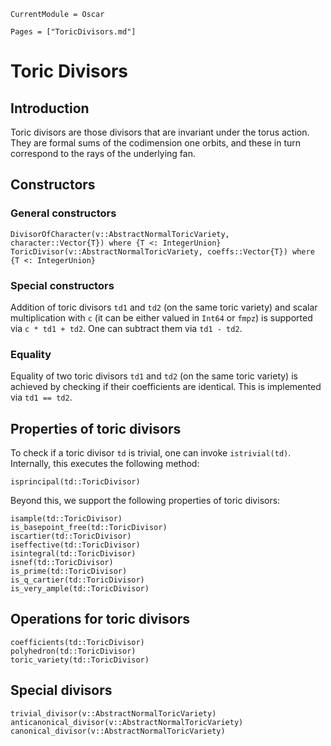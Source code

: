 ```@meta
CurrentModule = Oscar
```

```@contents
Pages = ["ToricDivisors.md"]
```


# Toric Divisors

## Introduction

Toric divisors are those divisors that are invariant under the torus action.
They are formal sums of the codimension one orbits, and these in turn
correspond to the rays of the underlying fan.


## Constructors

### General constructors

```@docs
DivisorOfCharacter(v::AbstractNormalToricVariety, character::Vector{T}) where {T <: IntegerUnion}
ToricDivisor(v::AbstractNormalToricVariety, coeffs::Vector{T}) where {T <: IntegerUnion}
```

### Special constructors

Addition of toric divisors `td1` and `td2` (on the same toric variety) and
scalar multiplication with `c` (it can be either valued in `Int64` or `fmpz`)
is supported via `c * td1 + td2`. One can subtract them via `td1 - td2`.


### Equality

Equality of two toric divisors `td1` and `td2` (on the same toric variety)
is achieved by checking if their coefficients are identical.
This is implemented via `td1 == td2`.


## Properties of toric divisors

To check if a toric divisor `td` is trivial, one can invoke `istrivial(td)`.
Internally, this executes the following method:
```@docs
isprincipal(td::ToricDivisor)
```
Beyond this, we support the following properties of toric divisors:
```@docs
isample(td::ToricDivisor)
is_basepoint_free(td::ToricDivisor)
iscartier(td::ToricDivisor)
iseffective(td::ToricDivisor)
isintegral(td::ToricDivisor)
isnef(td::ToricDivisor)
is_prime(td::ToricDivisor)
is_q_cartier(td::ToricDivisor)
is_very_ample(td::ToricDivisor)
```

## Operations for toric divisors

```@docs
coefficients(td::ToricDivisor)
polyhedron(td::ToricDivisor)
toric_variety(td::ToricDivisor)
```

## Special divisors

```@docs
trivial_divisor(v::AbstractNormalToricVariety)
anticanonical_divisor(v::AbstractNormalToricVariety)
canonical_divisor(v::AbstractNormalToricVariety)
```
